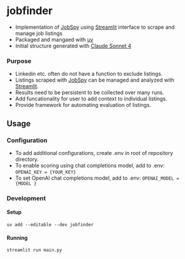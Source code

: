 # jobfinder
- Implementation of [JobSpy](https://github.com/speedyapply/JobSpy) 
using [Streamlit](https://streamlit.io/) interface to scrape and manage job listings
- Packaged and mangaed with [uv](https://docs.astral.sh/uv/)
- Initial structure generated with [Claude Sonnet 4](https://www.anthropic.com/claude/sonnet)


### Purpose
- Linkedin etc. often do not have a function to exclude listings.
- Listings scraped with [JobSpy](https://github.com/speedyapply/JobSpy) 
can be managed and analyzed with [Streamlit](https://streamlit.io/).
- Results need to be persistent to be collected over many runs. 
- Add funcationality for user to add context to individual listings. 
- Provide framework for automating evaluation of listings.

## Usage

### Configuration
- To add additional configurations, create .env in root of repository directory.
- To enable scoring using chat completions model, add to .env:
` OPENAI_KEY = {YOUR_KEY} `
- To set OpenAI chat completions model, add to .env:
` OPENAI_MODEL = {MODEL } `

### Development
#### Setup
`uv add --editable --dev jobfinder`
#### Running
` streamlit run main.py ` 
